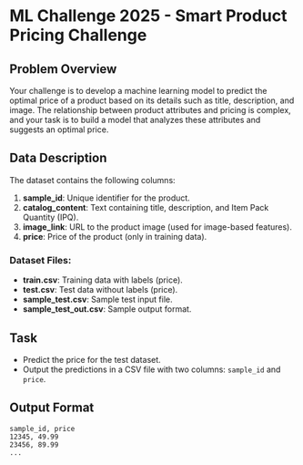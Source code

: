 

# ML Challenge 2025 - Smart Product Pricing Challenge

## Problem Overview
Your challenge is to develop a machine learning model to predict the optimal price of a product based on its details such as title, description, and image. The relationship between product attributes and pricing is complex, and your task is to build a model that analyzes these attributes and suggests an optimal price.

## Data Description
The dataset contains the following columns:
1. **sample_id**: Unique identifier for the product.
2. **catalog_content**: Text containing title, description, and Item Pack Quantity (IPQ).
3. **image_link**: URL to the product image (used for image-based features).
4. **price**: Price of the product (only in training data).

### Dataset Files:
- **train.csv**: Training data with labels (price).
- **test.csv**: Test data without labels (price).
- **sample_test.csv**: Sample test input file.
- **sample_test_out.csv**: Sample output format.

## Task
- Predict the price for the test dataset.
- Output the predictions in a CSV file with two columns: `sample_id` and `price`.

## Output Format
```csv
sample_id, price
12345, 49.99
23456, 89.99
...
